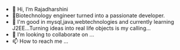 - 👋 Hi, I’m Rajadharshini
- 👀Biotechnology engineer turned into a passionate developer.
- 🌱 I'm good in mysql,java,webtechnologies and currently learning J2EE...Turning ideas into real life objects is my calling...
- 💞️ I’m looking to collaborate on ...
- 📫 How to reach me ...

<!---
dharshinikaruppiah/dharshinikaruppiah is a ✨ special ✨ repository because its `README.md` (this file) appears on your GitHub profile.
You can click the Preview link to take a look at your changes.
--->
